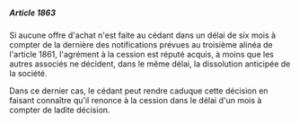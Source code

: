 ##### Article 1863

Si aucune offre d'achat n'est faite au cédant dans un délai de six mois à compter de la dernière des notifications prévues au troisième alinéa de l'article 1861, l'agrément à la cession est réputé acquis, à moins que les autres associés ne décident, dans le même délai, la dissolution anticipée de la société.

Dans ce dernier cas, le cédant peut rendre caduque cette décision en faisant connaître qu'il renonce à la cession dans le délai d'un mois à compter de ladite décision.

